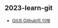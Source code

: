 ## 2023-learn-git

- [Git과 Github의 이해](C:\Users\nhj97\OneDrive\documents\2023-learn-git.md)

  





